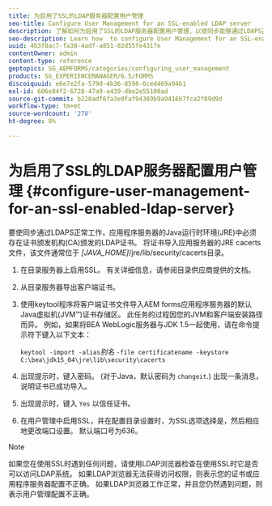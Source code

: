 ```yaml
---
title: 为启用了SSL的LDAP服务器配置用户管理
seo-title: Configure User Management for an SSL-enabled LDAP server
description: 了解如何为启用了SSL的LDAP服务器配置用户管理，以使同步能够通过LDAPS正常工作。
seo-description: Learn how  to configure User Management for an SSL-enabled LDAP server to enable synchronization to work properly over LDAPS.
uuid: 4b3f8ac7-fa38-4adf-a851-82d55fe431fe
contentOwner: admin
content-type: reference
geptopics: SG_AEMFORMS/categories/configuring_user_management
products: SG_EXPERIENCEMANAGER/6.5/FORMS
discoiquuid: e6e7e2fa-579d-4b36-8598-6ced469a94b1
exl-id: 606e84f2-6728-47a9-a439-dbe2e55100ad
source-git-commit: b220adf6fa3e9faf94389b9a9416b7fca2f89d9d
workflow-type: tm+mt
source-wordcount: '278'
ht-degree: 0%

---
```


# 为启用了SSL的LDAP服务器配置用户管理 {#configure-user-management-for-an-ssl-enabled-ldap-server}

要使同步通过LDAPS正常工作，应用程序服务器的Java运行时环境(JRE)中必须存在证书颁发机构(CA)颁发的LDAP证书。 将证书导入应用服务器的JRE cacerts文件，该文件通常位于 *[JAVA_HOME]*/jre/lib/security/cacerts目录。

1. 在目录服务器上启用SSL。 有关详细信息，请参阅目录供应商提供的文档。
1. 从目录服务器导出客户端证书。
1. 使用keytool程序将客户端证书文件导入AEM forms应用程序服务器的默认Java虚拟机(JVM™)证书存储区。 此任务的过程因您的JVM和客户端安装路径而异。 例如，如果将BEA WebLogic服务器与JDK 1.5一起使用，请在命令提示符下键入以下文本：

   `keytool -import -alias`*别名* `-file certificatename -keystore C:\bea\jdk15_04\jre\lib\security\cacerts`

1. 出现提示时，键入密码。 (对于Java，默认密码为 `changeit`.) 出现一条消息，说明证书已成功导入。
1. 出现提示时，键入 `Yes` 以信任证书。
1. 在用户管理中启用SSL，并在配置目录设置时，为SSL选项选择是，然后相应地更改端口设置。 默认端口号为636。

>[!NOTE]
>
>如果您在使用SSL时遇到任何问题，请使用LDAP浏览器检查在使用SSL时它是否可以访问LDAP系统。 如果LDAP浏览器无法获得访问权限，则表示您的证书或应用程序服务器配置不正确。 如果LDAP浏览器工作正常，并且您仍然遇到问题，则表示用户管理配置不正确。
